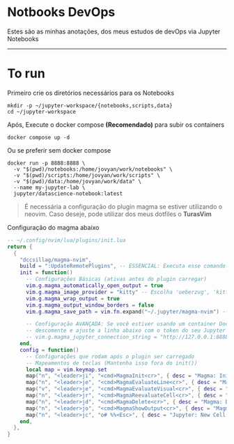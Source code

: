 # Notbooks DevOps

Estes são as minhas anotações, dos meus estudos de devOps via Jupyter Notebooks

---

# To run

Primeiro crie os diretórios necessários para os Notebooks

```shell
mkdir -p ~/jupyter-workspace/{notebooks,scripts,data}
cd ~/jupyter-workspace
```

Após, Execute o docker compose **(Recomendado)** para subir os containers

```shell
docker compose up -d
```

Ou se preferir sem docker compose

```shell
docker run -p 8888:8888 \
  -v "$(pwd)/notebooks:/home/jovyan/work/notebooks" \
  -v "$(pwd)/scripts:/home/jovyan/work/scripts" \
  -v "$(pwd)/data:/home/jovyan/work/data" \
  --name my-jupyter-lab \
  jupyter/datascience-notebook:latest
```

> É necessária a configuração do plugin magma se estiver utilizando o neovim. Caso deseje, pode utilizar dos meus dotfiles o **TurasVim**

Configuração do magma abaixo

```lua
-- ~/.config/nvim/lua/plugins/init.lua
return {
  {
    "dccsillag/magma-nvim",
    build = ":UpdateRemotePlugins", -- ESSENCIAL: Executa esse comando após instalar/atualizar
    init = function()
      -- Configurações Básicas (ativas antes do plugin carregar)
      vim.g.magma_automatically_open_output = true
      vim.g.magma_image_provider = "kitty" -- Escolha 'ueberzug', 'kitty', 'wezterm' ou 'none'
      vim.g.magma_wrap_output = true
      vim.g.magma_output_window_borders = false
      vim.g.magma_save_path = vim.fn.expand("~/.jupyter/magma-nvim") -- Onde salvar os notebooks

      -- Configuração AVANÇADA: Se você estiver usando um container Docker,
      -- descomente e ajuste a linha abaixo com o token do seu Jupyter Lab
      -- vim.g.magma_jupyter_connection_string = "http://127.0.0.1:8888/?token=seu_token_aqui"
    end,
    config = function()
      -- Configurações que rodam após o plugin ser carregado
      -- Mapeamentos de teclas (Mantenha isso fora do init())
      local map = vim.keymap.set
      map("n", "<leader>ji", "<cmd>MagmaInit<cr>", { desc = "Magma: Init", silent = true })
      map("n", "<leader>je", "<cmd>MagmaEvaluateLine<cr>", { desc = "Magma: Eval Line", silent = true })
      map("v", "<leader>je", "<cmd>MagmaEvaluateVisual<cr>", { desc = "Magma: Eval Visual", silent = true })
      map("n", "<leader>jr", "<cmd>MagmaReevaluateCell<cr>", { desc = "Magma: Reeval Cell", silent = true })
      map("n", "<leader>jd", "<cmd>MagmaDelete<cr>", { desc = "Magma: Delete", silent = true })
      map("n", "<leader>jo", "<cmd>MagmaShowOutput<cr>", { desc = "Magma: Show Output", silent = true })
      map("n", "<leader>jc", "o# %%<Esc>", { desc = "Jupyter: New Cell Markdown" })
    end,
  },
}
```
